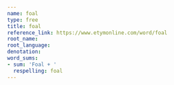 ```yaml
---
name: foal
type: free
title: foal
reference_link: https://www.etymonline.com/word/foal
root_name: 
root_language: 
denotation: 
word_sums:
- sum: 'Foal + '
  respelling: foal
---
```


